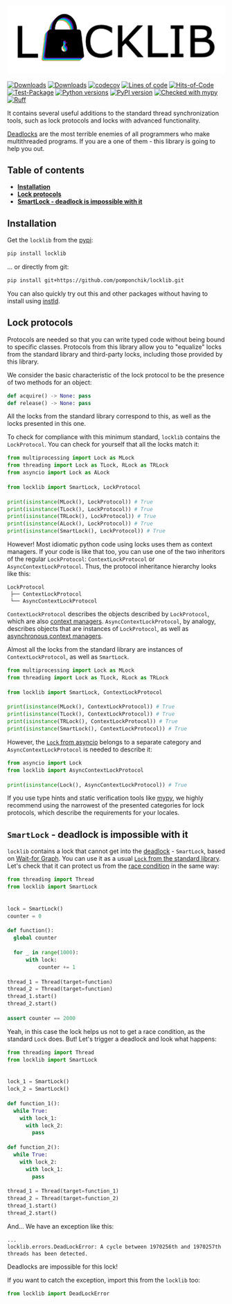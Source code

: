 ![logo](https://raw.githubusercontent.com/pomponchik/locklib/develop/docs/assets/logo_5.png)

[![Downloads](https://static.pepy.tech/badge/locklib/month)](https://pepy.tech/project/locklib)
[![Downloads](https://static.pepy.tech/badge/locklib)](https://pepy.tech/project/locklib)
[![codecov](https://codecov.io/gh/pomponchik/locklib/graph/badge.svg?token=O9G4FD8QFC)](https://codecov.io/gh/pomponchik/locklib)
[![Lines of code](https://sloc.xyz/github/pomponchik/locklib/?category=code)](https://github.com/boyter/scc/)
[![Hits-of-Code](https://hitsofcode.com/github/pomponchik/locklib?branch=main)](https://hitsofcode.com/github/pomponchik/locklib/view?branch=main)
[![Test-Package](https://github.com/pomponchik/locklib/actions/workflows/tests_and_coverage.yml/badge.svg)](https://github.com/pomponchik/locklib/actions/workflows/tests_and_coverage.yml)
[![Python versions](https://img.shields.io/pypi/pyversions/locklib.svg)](https://pypi.python.org/pypi/locklib)
[![PyPI version](https://badge.fury.io/py/locklib.svg)](https://badge.fury.io/py/locklib)
[![Checked with mypy](http://www.mypy-lang.org/static/mypy_badge.svg)](http://mypy-lang.org/)
[![Ruff](https://img.shields.io/endpoint?url=https://raw.githubusercontent.com/astral-sh/ruff/main/assets/badge/v2.json)](https://github.com/astral-sh/ruff)

It contains several useful additions to the standard thread synchronization tools, such as lock protocols and locks with advanced functionality.

[Deadlocks](https://en.wikipedia.org/wiki/Deadlock) are the most terrible enemies of all programmers who make multithreaded programs. If you are a one of them - this library is going to help you out.


## Table of contents

- [**Installation**](#installation)
- [**Lock protocols**](#lock-protocols)
- [**SmartLock - deadlock is impossible with it**](#smartLock-deadlock-is-impossible-with-it)


## Installation

Get the `locklib` from the [pypi](https://pypi.org/project/locklib/):

```bash
pip install locklib
```

... or directly from git:

```bash
pip install git+https://github.com/pomponchik/locklib.git
```

You can also quickly try out this and other packages without having to install using [instld](https://github.com/pomponchik/instld).


## Lock protocols

Protocols are needed so that you can write typed code without being bound to specific classes. Protocols from this library allow you to "equalize" locks from the standard library and third-party locks, including those provided by this library.

We consider the basic characteristic of the lock protocol to be the presence of two methods for an object:

```python
def acquire() -> None: pass
def release() -> None: pass
```

All the locks from the standard library correspond to this, as well as the locks presented in this one.

To check for compliance with this minimum standard, `locklib` contains the `LockProtocol`. You can check for yourself that all the locks match it:

```python
from multiprocessing import Lock as MLock
from threading import Lock as TLock, RLock as TRLock
from asyncio import Lock as ALock

from locklib import SmartLock, LockProtocol

print(isinstance(MLock(), LockProtocol)) # True
print(isinstance(TLock(), LockProtocol)) # True
print(isinstance(TRLock(), LockProtocol)) # True
print(isinstance(ALock(), LockProtocol)) # True
print(isinstance(SmartLock(), LockProtocol)) # True
```

However! Most idiomatic python code using locks uses them as context managers. If your code is like that too, you can use one of the two inheritors of the regular `LockProtocol`: `ContextLockProtocol` or `AsyncContextLockProtocol`. Thus, the protocol inheritance hierarchy looks like this:

```
LockProtocol
 ├── ContextLockProtocol
 └── AsyncContextLockProtocol
```

`ContextLockProtocol` describes the objects described by `LockProtocol`, which are also [context managers](https://docs.python.org/3/library/stdtypes.html#typecontextmanager). `AsyncContextLockProtocol`, by analogy, describes objects that are instances of `LockProtocol`, as well as [asynchronous context managers](https://docs.python.org/3/reference/datamodel.html#async-context-managers).

Almost all the locks from the standard library are instances of `ContextLockProtocol`, as well as `SmartLock`.

```python
from multiprocessing import Lock as MLock
from threading import Lock as TLock, RLock as TRLock

from locklib import SmartLock, ContextLockProtocol

print(isinstance(MLock(), ContextLockProtocol)) # True
print(isinstance(TLock(), ContextLockProtocol)) # True
print(isinstance(TRLock(), ContextLockProtocol)) # True
print(isinstance(SmartLock(), ContextLockProtocol)) # True
```

However, the [`Lock` from asyncio](https://docs.python.org/3/library/asyncio-sync.html#asyncio.Lock) belongs to a separate category and `AsyncContextLockProtocol` is needed to describe it:

```python
from asyncio import Lock
from locklib import AsyncContextLockProtocol

print(isinstance(Lock(), AsyncContextLockProtocol)) # True
```

If you use type hints and static verification tools like [mypy](https://github.com/python/mypy), we highly recommend using the narrowest of the presented categories for lock protocols, which describe the requirements for your locales.


## `SmartLock` - deadlock is impossible with it

`locklib` contains a lock that cannot get into the [deadlock](https://en.wikipedia.org/wiki/Deadlock) - `SmartLock`, based on [Wait-for Graph](https://en.wikipedia.org/wiki/Wait-for_graph). You can use it as a usual [```Lock``` from the standard library](https://docs.python.org/3/library/threading.html#lock-objects). Let's check that it can protect us from the [race condition](https://en.wikipedia.org/wiki/Race_condition) in the same way:

```python
from threading import Thread
from locklib import SmartLock


lock = SmartLock()
counter = 0

def function():
  global counter

  for _ in range(1000):
      with lock:
          counter += 1

thread_1 = Thread(target=function)
thread_2 = Thread(target=function)
thread_1.start()
thread_2.start()

assert counter == 2000
```

Yeah, in this case the lock helps us not to get a race condition, as the standard ```Lock``` does. But! Let's trigger a deadlock and look what happens:

```python
from threading import Thread
from locklib import SmartLock


lock_1 = SmartLock()
lock_2 = SmartLock()

def function_1():
  while True:
    with lock_1:
      with lock_2:
        pass

def function_2():
  while True:
    with lock_2:
      with lock_1:
        pass

thread_1 = Thread(target=function_1)
thread_2 = Thread(target=function_2)
thread_1.start()
thread_2.start()
```

And... We have an exception like this:

```
...
locklib.errors.DeadLockError: A cycle between 1970256th and 1970257th threads has been detected.
```

Deadlocks are impossible for this lock!

If you want to catch the exception, import this from the `locklib` too:

```python
from locklib import DeadLockError
```
